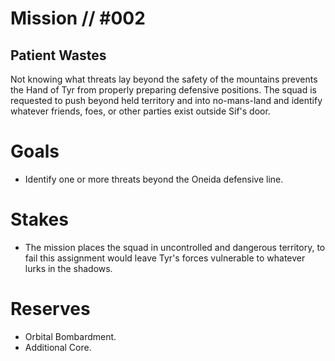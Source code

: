 # Mission // #002
## Patient Wastes

Not knowing what threats lay beyond the safety of the mountains prevents the Hand of Tyr from properly preparing defensive positions. The squad is requested to push beyond held territory and into no-mans-land and identify whatever friends, foes, or other parties exist outside Sif's door.

# Goals
- Identify one or more threats beyond the Oneida defensive line.

# Stakes
- The mission places the squad in uncontrolled and dangerous territory, to fail this assignment would leave Tyr's forces vulnerable to whatever lurks in the shadows.

# Reserves
- Orbital Bombardment.
- Additional Core.